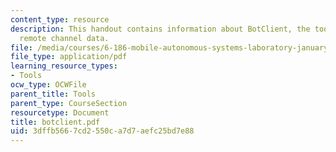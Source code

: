 ```yaml
---
content_type: resource
description: This handout contains information about BotClient, the tool for viewing
  remote channel data.
file: /media/courses/6-186-mobile-autonomous-systems-laboratory-january-iap-2005/3dffb5667cd2550ca7d7aefc25bd7e88_botclient.pdf
file_type: application/pdf
learning_resource_types:
- Tools
ocw_type: OCWFile
parent_title: Tools
parent_type: CourseSection
resourcetype: Document
title: botclient.pdf
uid: 3dffb566-7cd2-550c-a7d7-aefc25bd7e88
---
```

